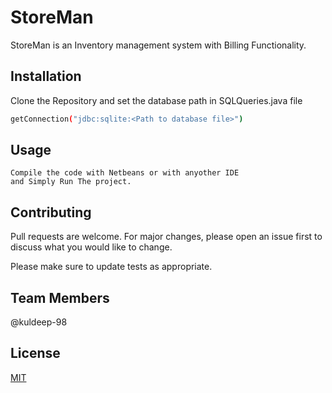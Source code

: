 # StoreMan

StoreMan is an Inventory management system with Billing Functionality.

## Installation

Clone the Repository and set the database path in SQLQueries.java file

```bash
getConnection("jdbc:sqlite:<Path to database file>")
```

## Usage

```
Compile the code with Netbeans or with anyother IDE 
and Simply Run The project.
```

## Contributing
Pull requests are welcome. For major changes, please open an issue first to discuss what you would like to change.

Please make sure to update tests as appropriate.
## Team Members
@kuldeep-98
## License
[MIT](https://choosealicense.com/licenses/mit/)
